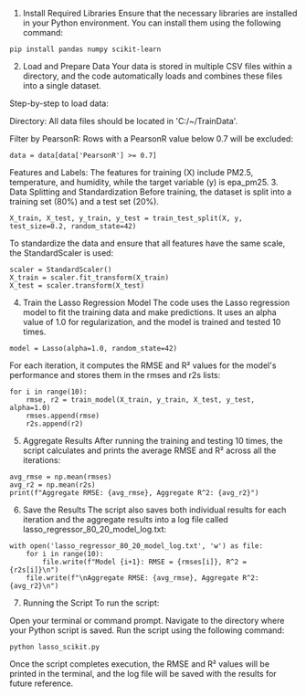 1. Install Required Libraries
Ensure that the necessary libraries are installed in your Python environment. You can install them using the following command:

```
pip install pandas numpy scikit-learn
```
2. Load and Prepare Data
Your data is stored in multiple CSV files within a directory, and the code automatically loads and combines these files into a single dataset.

Step-by-step to load data:

Directory: All data files should be located in 'C:/~/TrainData'.

Filter by PearsonR: Rows with a PearsonR value below 0.7 will be excluded:

```
data = data[data['PearsonR'] >= 0.7]
```
Features and Labels: The features for training (X) include PM2.5, temperature, and humidity, while the target variable (y) is epa_pm25.
3. Data Splitting and Standardization
Before training, the dataset is split into a training set (80%) and a test set (20%).

```
X_train, X_test, y_train, y_test = train_test_split(X, y, test_size=0.2, random_state=42)
```
To standardize the data and ensure that all features have the same scale, the StandardScaler is used:

```
scaler = StandardScaler()
X_train = scaler.fit_transform(X_train)
X_test = scaler.transform(X_test)
```
4. Train the Lasso Regression Model
The code uses the Lasso regression model to fit the training data and make predictions. It uses an alpha value of 1.0 for regularization, and the model is trained and tested 10 times.

```
model = Lasso(alpha=1.0, random_state=42)
```
For each iteration, it computes the RMSE and R² values for the model's performance and stores them in the rmses and r2s lists:

```
for i in range(10):
    rmse, r2 = train_model(X_train, y_train, X_test, y_test, alpha=1.0)
    rmses.append(rmse)
    r2s.append(r2)
```
5. Aggregate Results
After running the training and testing 10 times, the script calculates and prints the average RMSE and R² across all the iterations:

```
avg_rmse = np.mean(rmses)
avg_r2 = np.mean(r2s)
print(f"Aggregate RMSE: {avg_rmse}, Aggregate R^2: {avg_r2}")
```
6. Save the Results
The script also saves both individual results for each iteration and the aggregate results into a log file called lasso_regressor_80_20_model_log.txt:

```
with open('lasso_regressor_80_20_model_log.txt', 'w') as file:
    for i in range(10):
        file.write(f"Model {i+1}: RMSE = {rmses[i]}, R^2 = {r2s[i]}\n")
    file.write(f"\nAggregate RMSE: {avg_rmse}, Aggregate R^2: {avg_r2}\n")
```
7. Running the Script
To run the script:

Open your terminal or command prompt.
Navigate to the directory where your Python script is saved.
Run the script using the following command:
```
python lasso_scikit.py
```
Once the script completes execution, the RMSE and R² values will be printed in the terminal, and the log file will be saved with the results for future reference.
